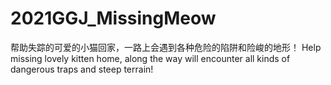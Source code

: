 # 2021GGJ_MissingMeow
帮助失踪的可爱的小猫回家，一路上会遇到各种危险的陷阱和险峻的地形！  Help missing lovely kitten home, along the way will encounter all kinds of dangerous traps and steep terrain!

